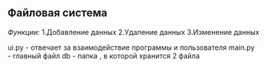 ## Файловая система
*Функции:*
1.Добавление данных
2.Удаление данных
3.Изменение данных


ui.py - отвечает за взаимодействие программы и пользователя
main.py - главный файл
db - папка , в которой хранится 2 файла